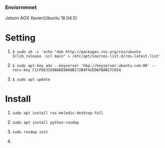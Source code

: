 ### Enviornmnet
Jetson AGX Xavier(Ubuntu 18.04.5)


# Setting

1. ```$ sudo sh -c 'echo "deb http://packages.ros.org/ros/ubuntu $(lsb_release -sc) main" > /etc/apt/sources.list.d/ros-latest.list'```

2. ```$ sudo apt-key adv --keyserver 'hkp://keyserver.ubuntu.com:80' --recv-key C1CF6E31E6BADE8868B172B4F42ED6FBAB17C654```

3. ```$ sudo apt update```


# Install

1. ```sudo apt install ros-melodic-desktop-full```

2. ```sudo apt install python-rosdep```

3. ```sudo rosdep init```

4.
